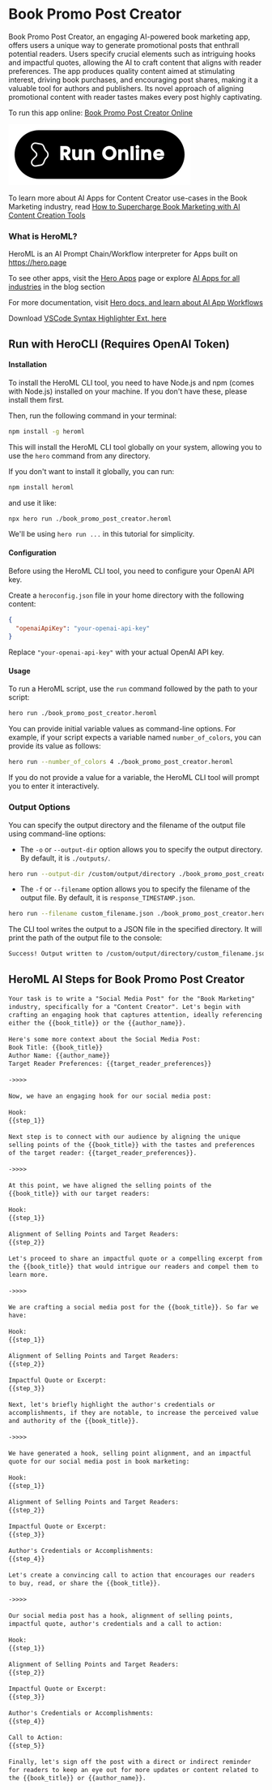 # Book Promo Post Creator

Book Promo Post Creator, an engaging AI-powered book marketing app, offers users a unique way to generate promotional posts that enthrall potential readers. Users specify crucial elements such as intriguing hooks and impactful quotes, allowing the AI to craft content that aligns with reader preferences. The app produces quality content aimed at stimulating interest, driving book purchases, and encouraging post shares, making it a valuable tool for authors and publishers. Its novel approach of aligning promotional content with reader tastes makes every post highly captivating.

To run this app online: [Book Promo Post Creator Online](https://hero.page/app/book-promo-post-creator-engaging-ai-powered-book-marketing/ZVtNcj5yY90Y4ZOSrDH8)

[![Run Book Promo Post Creator Online](/assets/run.svg)](https://hero.page/app/book-promo-post-creator-engaging-ai-powered-book-marketing/ZVtNcj5yY90Y4ZOSrDH8)

To learn more about AI Apps for Content Creator use-cases in the Book Marketing industry, read [How to Supercharge Book Marketing with AI Content Creation Tools](https://hero.page/blog/ai/book-marketing/how-to-supercharge-book-marketing-with-ai-content-creation-tools/170761)

### What is HeroML?
HeroML is an AI Prompt Chain/Workflow interpreter for Apps built on https://hero.page 

To see other apps, visit the [Hero Apps](https://hero.page/apps) page or explore [AI Apps for all industries](https://hero.page/blog) in the blog section

For more documentation, visit [Hero docs, and learn about AI App Workflows](https://hero.page/tutorials/introduction-to-heroml)

Download [VSCode Syntax Highlighter Ext. here](https://marketplace.visualstudio.com/items?itemName=hero-page.heroml)

## Run with HeroCLI (Requires OpenAI Token)

#### Installation

To install the HeroML CLI tool, you need to have Node.js and npm (comes with Node.js) installed on your machine. If you don't have these, please install them first. 

Then, run the following command in your terminal:

```bash
npm install -g heroml
```

This will install the HeroML CLI tool globally on your system, allowing you to use the `hero` command from any directory.

If you don't want to install it globally, you can run:

```bash
npm install heroml
```

and use it like:

```bash
npx hero run ./book_promo_post_creator.heroml
```

We'll be using `hero run ...` in this tutorial for simplicity.

#### Configuration

Before using the HeroML CLI tool, you need to configure your OpenAI API key. 

Create a `heroconfig.json` file in your home directory with the following content:

```json
{
  "openaiApiKey": "your-openai-api-key"
}
```

Replace `"your-openai-api-key"` with your actual OpenAI API key.

#### Usage

To run a HeroML script, use the `run` command followed by the path to your script:

```bash
hero run ./book_promo_post_creator.heroml
```

You can provide initial variable values as command-line options. For example, if your script expects a variable named `number_of_colors`, you can provide its value as follows:

```bash
hero run --number_of_colors 4 ./book_promo_post_creator.heroml
```

If you do not provide a value for a variable, the HeroML CLI tool will prompt you to enter it interactively.

### Output Options

You can specify the output directory and the filename of the output file using command-line options:

- The `-o` or `--output-dir` option allows you to specify the output directory. By default, it is `./outputs/`.

```bash
hero run --output-dir /custom/output/directory ./book_promo_post_creator.heroml
```

- The `-f` or `--filename` option allows you to specify the filename of the output file. By default, it is `response_TIMESTAMP.json`.

```bash
hero run --filename custom_filename.json ./book_promo_post_creator.heroml
```

The CLI tool writes the output to a JSON file in the specified directory. It will print the path of the output file to the console:

```bash
Success! Output written to /custom/output/directory/custom_filename.json
```


## HeroML AI Steps for Book Promo Post Creator
```
Your task is to write a "Social Media Post" for the "Book Marketing" industry, specifically for a "Content Creator". Let's begin with crafting an engaging hook that captures attention, ideally referencing either the {{book_title}} or the {{author_name}}.

Here's some more context about the Social Media Post:
Book Title: {{book_title}}
Author Name: {{author_name}}
Target Reader Preferences: {{target_reader_preferences}}

->>>>

Now, we have an engaging hook for our social media post:

Hook:
{{step_1}}

Next step is to connect with our audience by aligning the unique selling points of the {{book_title}} with the tastes and preferences of the target reader: {{target_reader_preferences}}.

->>>>

At this point, we have aligned the selling points of the {{book_title}} with our target readers:

Hook:
{{step_1}}

Alignment of Selling Points and Target Readers:
{{step_2}}

Let's proceed to share an impactful quote or a compelling excerpt from the {{book_title}} that would intrigue our readers and compel them to learn more.

->>>>

We are crafting a social media post for the {{book_title}}. So far we have:

Hook:
{{step_1}}

Alignment of Selling Points and Target Readers:
{{step_2}}

Impactful Quote or Excerpt:
{{step_3}}

Next, let's briefly highlight the author's credentials or accomplishments, if they are notable, to increase the perceived value and authority of the {{book_title}}.

->>>>

We have generated a hook, selling point alignment, and an impactful quote for our social media post in book marketing:

Hook:
{{step_1}}

Alignment of Selling Points and Target Readers:
{{step_2}}

Impactful Quote or Excerpt:
{{step_3}}

Author's Credentials or Accomplishments:
{{step_4}}

Let's create a convincing call to action that encourages our readers to buy, read, or share the {{book_title}}.

->>>>

Our social media post has a hook, alignment of selling points, impactful quote, author's credentials and a call to action:

Hook:
{{step_1}}

Alignment of Selling Points and Target Readers:
{{step_2}}

Impactful Quote or Excerpt:
{{step_3}}

Author's Credentials or Accomplishments:
{{step_4}}

Call to Action:
{{step_5}}

Finally, let's sign off the post with a direct or indirect reminder for readers to keep an eye out for more updates or content related to the {{book_title}} or {{author_name}}.


```


